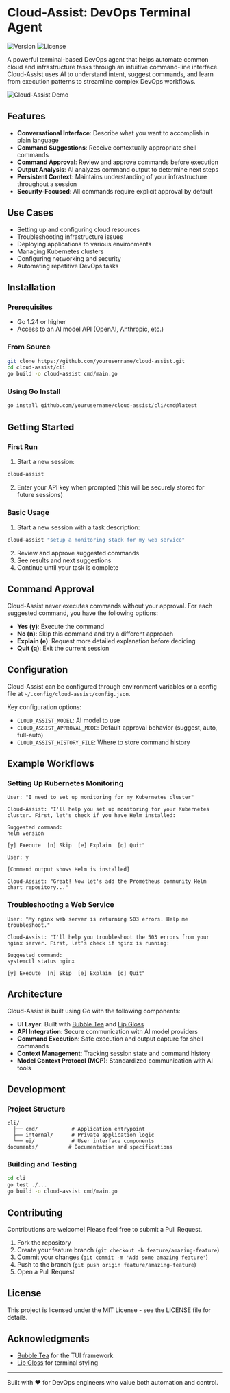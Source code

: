 # Cloud-Assist: DevOps Terminal Agent

![Version](https://img.shields.io/badge/version-0.1.0-blue.svg)
![License](https://img.shields.io/badge/license-MIT-green.svg)

A powerful terminal-based DevOps agent that helps automate common cloud and infrastructure tasks through an intuitive command-line interface. Cloud-Assist uses AI to understand intent, suggest commands, and learn from execution patterns to streamline complex DevOps workflows.

![Cloud-Assist Demo](https://example.com/cloud-assist-demo.gif)

## Features

- **Conversational Interface**: Describe what you want to accomplish in plain language
- **Command Suggestions**: Receive contextually appropriate shell commands
- **Command Approval**: Review and approve commands before execution
- **Output Analysis**: AI analyzes command output to determine next steps
- **Persistent Context**: Maintains understanding of your infrastructure throughout a session
- **Security-Focused**: All commands require explicit approval by default

## Use Cases

- Setting up and configuring cloud resources
- Troubleshooting infrastructure issues
- Deploying applications to various environments
- Managing Kubernetes clusters
- Configuring networking and security
- Automating repetitive DevOps tasks

## Installation

### Prerequisites

- Go 1.24 or higher
- Access to an AI model API (OpenAI, Anthropic, etc.)

### From Source

```bash
git clone https://github.com/yourusername/cloud-assist.git
cd cloud-assist/cli
go build -o cloud-assist cmd/main.go
```

### Using Go Install

```bash
go install github.com/yourusername/cloud-assist/cli/cmd@latest
```

## Getting Started

### First Run

1. Start a new session:

```bash
cloud-assist
```

2. Enter your API key when prompted (this will be securely stored for future sessions)

### Basic Usage

1. Start a new session with a task description:

```bash
cloud-assist "setup a monitoring stack for my web service"
```

2. Review and approve suggested commands
3. See results and next suggestions
4. Continue until your task is complete

## Command Approval

Cloud-Assist never executes commands without your approval. For each suggested command, you have the following options:

- **Yes (y)**: Execute the command
- **No (n)**: Skip this command and try a different approach
- **Explain (e)**: Request more detailed explanation before deciding
- **Quit (q)**: Exit the current session

## Configuration

Cloud-Assist can be configured through environment variables or a config file at `~/.config/cloud-assist/config.json`.

Key configuration options:
- `CLOUD_ASSIST_MODEL`: AI model to use
- `CLOUD_ASSIST_APPROVAL_MODE`: Default approval behavior (suggest, auto, full-auto)
- `CLOUD_ASSIST_HISTORY_FILE`: Where to store command history

## Example Workflows

### Setting Up Kubernetes Monitoring

```
User: "I need to set up monitoring for my Kubernetes cluster"

Cloud-Assist: "I'll help you set up monitoring for your Kubernetes cluster. First, let's check if you have Helm installed:

Suggested command:
helm version

[y] Execute  [n] Skip  [e] Explain  [q] Quit"

User: y

[Command output shows Helm is installed]

Cloud-Assist: "Great! Now let's add the Prometheus community Helm chart repository..."
```

### Troubleshooting a Web Service

```
User: "My nginx web server is returning 503 errors. Help me troubleshoot."

Cloud-Assist: "I'll help you troubleshoot the 503 errors from your nginx server. First, let's check if nginx is running:

Suggested command:
systemctl status nginx

[y] Execute  [n] Skip  [e] Explain  [q] Quit"
```

## Architecture

Cloud-Assist is built using Go with the following components:

- **UI Layer**: Built with [Bubble Tea](https://github.com/charmbracelet/bubbletea) and [Lip Gloss](https://github.com/charmbracelet/lipgloss)
- **API Integration**: Secure communication with AI model providers
- **Command Execution**: Safe execution and output capture for shell commands
- **Context Management**: Tracking session state and command history
- **Model Context Protocol (MCP)**: Standardized communication with AI tools

## Development

### Project Structure

```
cli/
  ├── cmd/           # Application entrypoint
  ├── internal/      # Private application logic
  └── ui/            # User interface components
documents/          # Documentation and specifications
```

### Building and Testing

```bash
cd cli
go test ./...
go build -o cloud-assist cmd/main.go
```

## Contributing

Contributions are welcome! Please feel free to submit a Pull Request.

1. Fork the repository
2. Create your feature branch (`git checkout -b feature/amazing-feature`)
3. Commit your changes (`git commit -m 'Add some amazing feature'`)
4. Push to the branch (`git push origin feature/amazing-feature`)
5. Open a Pull Request

## License

This project is licensed under the MIT License - see the LICENSE file for details.

## Acknowledgments

- [Bubble Tea](https://github.com/charmbracelet/bubbletea) for the TUI framework
- [Lip Gloss](https://github.com/charmbracelet/lipgloss) for terminal styling

---

Built with ❤️ for DevOps engineers who value both automation and control.